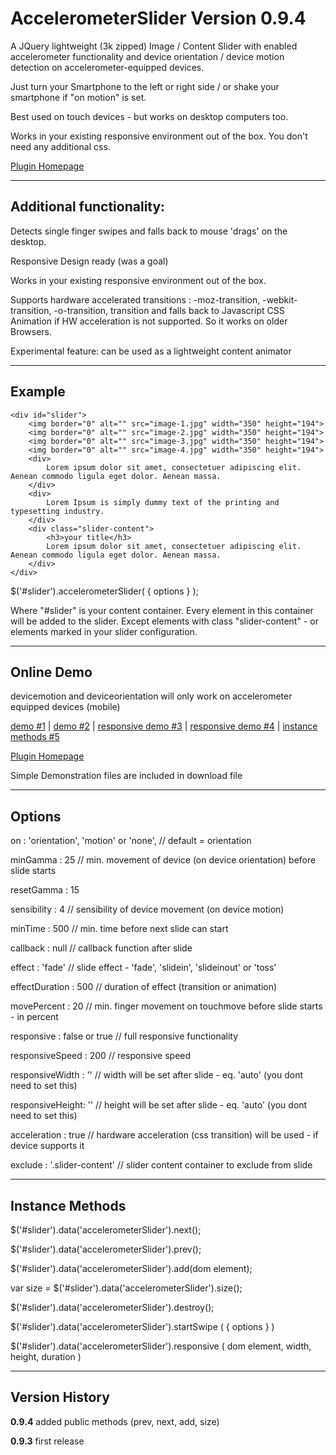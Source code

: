 AccelerometerSlider Version 0.9.4
=================================

A JQuery lightweight (3k zipped) Image / Content Slider with enabled accelerometer functionality and device orientation / device motion detection on accelerometer-equipped devices.

Just turn your Smartphone to the left or right side / or shake your smartphone if "on motion" is set.

Best used on touch devices - but works on desktop computers too.

Works in your existing responsive environment out of the box. You don't need any additional css.

<a href="http://www.medienservice-ladewig.de/AccelerometerSlider">Plugin Homepage</a>

-------------------------
Additional functionality:
-------------------------

Detects single finger swipes and falls back to mouse 'drags' on the desktop.

Responsive Design ready (was a goal)

Works in your existing responsive environment out of the box.

Supports hardware accelerated transitions : -moz-transition, -webkit-transition, -o-transition, transition and falls back to Javascript CSS Animation if HW acceleration is not supported. So it works on older Browsers.

Experimental feature:
can be used as a lightweight content animator

--------
Example
--------
	<div id="slider">      	
        <img border="0" alt="" src="image-1.jpg" width="350" height="194">
        <img border="0" alt="" src="image-2.jpg" width="350" height="194">
        <img border="0" alt="" src="image-3.jpg" width="350" height="194">
        <img border="0" alt="" src="image-4.jpg" width="350" height="194">
        <div>
            Lorem ipsum dolor sit amet, consectetuer adipiscing elit. Aenean commodo ligula eget dolor. Aenean massa.
        </div>
        <div>
            Lorem Ipsum is simply dummy text of the printing and typesetting industry.
        </div>                                
        <div class="slider-content">
        	<h3>your title</h3>
            Lorem ipsum dolor sit amet, consectetuer adipiscing elit. Aenean commodo ligula eget dolor. Aenean massa.
        </div>
	</div>
	
$('#slider').accelerometerSlider( { options } );

Where "#slider" is your content container. Every element in this container will be added to the slider. Except elements with class "slider-content" - or elements marked in your slider configuration.

-----------
Online Demo
-----------
devicemotion and deviceorientation will only work on accelerometer equipped devices (mobile)

<a href="http://www.medienservice-ladewig.de/demo/demo1.htm">demo #1</a> | 
<a href="http://www.medienservice-ladewig.de/demo/demo2.htm">demo #2</a> | 
<a href="http://www.medienservice-ladewig.de/demo/demo3.htm">responsive demo #3</a> | 
<a href="http://www.medienservice-ladewig.de/demo/demo4.htm">responsive demo #4</a> |
<a href="http://www.medienservice-ladewig.de/demo/demo5.htm">instance methods #5</a>

<a href="http://www.medienservice-ladewig.de/AccelerometerSlider">Plugin Homepage</a>


Simple Demonstration files are included in download file

-------
Options
-------
on	: 'orientation', 'motion' or 'none', // default = orientation

minGamma : 25 // min. movement of device (on device orientation) before slide starts

resetGamma : 15

sensibility	: 4 // sensibility of device movement (on device motion)

minTime	: 500 // min. time before next slide can start

callback : null // callback function after slide

effect : 'fade' // slide effect - 'fade', 'slidein', 'slideinout' or 'toss'

effectDuration : 500 // duration of effect (transition or animation)

movePercent	: 20 // min. finger movement on touchmove before slide starts - in percent

responsive : false or true // full responsive functionality

responsiveSpeed	: 200 // responsive speed

responsiveWidth	: '' // width will be set after slide - eq. 'auto' (you dont need to set this)

responsiveHeight: '' // height will be set after slide - eq. 'auto'  (you dont need to set this)

acceleration : true // hardware acceleration (css transition) will be used - if device supports it

exclude : '.slider-content' // slider content container to exclude from slide

----------------
Instance Methods
----------------
$('#slider').data('accelerometerSlider').next();

$('#slider').data('accelerometerSlider').prev();

$('#slider').data('accelerometerSlider').add(dom element);

var size = $('#slider').data('accelerometerSlider').size();

$('#slider').data('accelerometerSlider').destroy();

$('#slider').data('accelerometerSlider').startSwipe ( { options } )

$('#slider').data('accelerometerSlider').responsive ( dom element, width, height, duration )

---------------
Version History
---------------
<b>0.9.4</b> added public methods (prev, next, add, size)

<b>0.9.3</b> first release

